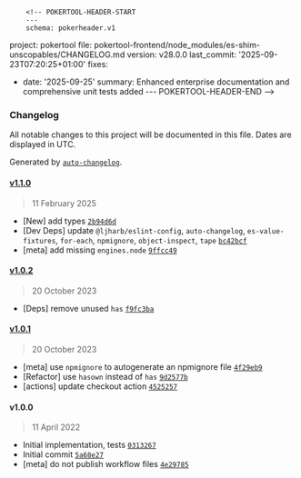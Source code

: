         <!-- POKERTOOL-HEADER-START
        ---
        schema: pokerheader.v1
project: pokertool
file: pokertool-frontend/node_modules/es-shim-unscopables/CHANGELOG.md
version: v28.0.0
last_commit: '2025-09-23T07:20:25+01:00'
fixes:
- date: '2025-09-25'
  summary: Enhanced enterprise documentation and comprehensive unit tests added
        ---
        POKERTOOL-HEADER-END -->
### Changelog

All notable changes to this project will be documented in this file. Dates are displayed in UTC.

Generated by [`auto-changelog`](https://github.com/CookPete/auto-changelog).

#### [v1.1.0](https://github.com/ljharb/es-shim-unscopables/compare/v1.0.2...v1.1.0)

> 11 February 2025

- [New] add types [`2b94d6d`](https://github.com/ljharb/es-shim-unscopables/commit/2b94d6da58c272944de33f7e5b601a56dbb025fe)
- [Dev Deps] update `@ljharb/eslint-config`, `auto-changelog`, `es-value-fixtures`, `for-each`, `npmignore`, `object-inspect`, `tape` [`bc42bcf`](https://github.com/ljharb/es-shim-unscopables/commit/bc42bcf1901ad9c3e6427c8f39d1ac22e7e98310)
- [meta] add missing `engines.node` [`9ffcc49`](https://github.com/ljharb/es-shim-unscopables/commit/9ffcc491132ae0f7681694630910e1c4eb2cd548)

#### [v1.0.2](https://github.com/ljharb/es-shim-unscopables/compare/v1.0.1...v1.0.2)

> 20 October 2023

- [Deps] remove unused `has` [`f9fc3ba`](https://github.com/ljharb/es-shim-unscopables/commit/f9fc3bad9a291450ef1d1470347d0faffc937e14)

#### [v1.0.1](https://github.com/ljharb/es-shim-unscopables/compare/v1.0.0...v1.0.1)

> 20 October 2023

- [meta] use `npmignore` to autogenerate an npmignore file [`4f29eb9`](https://github.com/ljharb/es-shim-unscopables/commit/4f29eb9cfa28cbc08519446027accf8f7e3c472e)
- [Refactor] use `hasown` instead of `has` [`9d2577b`](https://github.com/ljharb/es-shim-unscopables/commit/9d2577b8bf6354d68111a8c20f020303370ef85f)
- [actions] update checkout action [`4525257`](https://github.com/ljharb/es-shim-unscopables/commit/45252572bf21dc5aab948c99ae0397e90f357718)

#### v1.0.0

> 11 April 2022

- Initial implementation, tests [`0313267`](https://github.com/ljharb/es-shim-unscopables/commit/03132672560a06df8a36685c1688793d445ea034)
- Initial commit [`5a68e27`](https://github.com/ljharb/es-shim-unscopables/commit/5a68e27e8f11d8b453c00e9239b35ec8795c850e)
- [meta] do not publish workflow files [`4e29785`](https://github.com/ljharb/es-shim-unscopables/commit/4e2978541c25ce590589d5f23f311af6ca3618a7)
